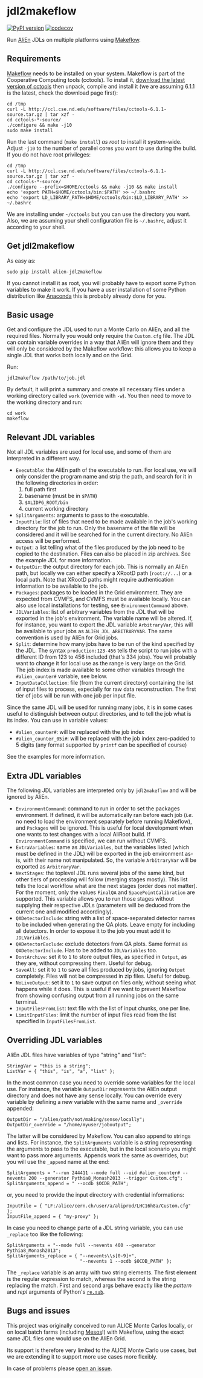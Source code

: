 jdl2makeflow
============

[![PyPI version](https://badge.fury.io/py/alien-jdl2makeflow.svg)](https://badge.fury.io/py/alien-jdl2makeflow)
[![codecov](https://codecov.io/gh/alisw/release-validation/branch/master/graph/badge.svg)](https://codecov.io/gh/alisw/release-validation)

Run [AliEn](http://alien.web.cern.ch) JDLs on multiple platforms using
[Makeflow](http://ccl.cse.nd.edu/software/makeflow).


Requirements
------------
[Makeflow](http://ccl.cse.nd.edu/software/makeflow) needs to be installed on
your system. Makeflow is part of the Cooperative Computing tools (cctools). To
install it, [download the latest
version of cctools](http://ccl.cse.nd.edu/software/downloadfiles.php) then
unpack, compile and install it (we are assuming 6.1.1 is the latest, check the
download page first):

    cd /tmp
    curl -L http://ccl.cse.nd.edu/software/files/cctools-6.1.1-source.tar.gz | tar xzf -
    cd cctools-*-source/
    ./configure && make -j10
    sudo make install

Run the last command (`make install`) *as root* to install it system-wide.
Adjust `-j10` to the number of parallel cores you want to use during the build.
If you do not have root privileges:

    cd /tmp
    curl -L http://ccl.cse.nd.edu/software/files/cctools-6.1.1-source.tar.gz | tar xzf -
    cd cctools-*-source/
    ./configure --prefix=$HOME/cctools && make -j10 && make install
    echo 'export PATH=$HOME/cctools/bin:$PATH' >> ~/.bashrc
    echo 'export LD_LIBRARY_PATH=$HOME/cctools/bin:$LD_LIBRARY_PATH' >> ~/.bashrc

We are installing under `~/cctools` but you can use the directory you want.
Also, we are assuming your shell configuration file is `~/.bashrc`, adjust it
according to your shell.


Get jdl2makeflow
----------------

As easy as:

    sudo pip install alien-jdl2makeflow

If you cannot install it as root, you will probably have to export some Python
variables to make it work. If you have a user installation of some Python
distribution like [Anaconda](https://www.continuum.io/downloads) this is
probably already done for you.


Basic usage
-----------

Get and configure the JDL used to run a Monte Carlo on AliEn, and all the
required files. Normally you would only require the `Custom.cfg` file. The JDL
can contain variable overrides in a way that AliEn will ignore them and they
will only be considered by the Makeflow workflow: this allows you to keep a
single JDL that works both locally and on the Grid.

Run:

    jdl2makeflow /path/to/job.jdl

By default, it will print a summary and create all necessary files under a
working directory called `work` (override with `-w`). You then need to move to
the working directory and run:

    cd work
    makeflow


Relevant JDL variables
----------------------

Not all JDL variables are used for local use, and some of them are interpreted
in a different way.

* `Executable`: the AliEn path of the executable to run. For local use, we will
  only consider the program name and strip the path, and search for it in the
  following directories in order:
    1. full path first
    2. basename (must be in `$PATH`)
    3. `$ALIDPG_ROOT/bin`
    4. current working directory
* `SplitArguments`: arguments to pass to the executable.
* `InputFile`: list of files that need to be made available in the job's working
  directory for the job to run. Only the basename of the file will be considered
  and it will be searched for in the current directory. No AliEn access will be
  performed.
* `Output`: a list telling what of the files produced by the job need to be
  copied to the destination. Files can also be placed in zip archives. See
  the example JDL for more information.
* `OutputDir`: the output directory for each job. This is normally an AliEn
  path, but locally we can either specify a XRootD path (`root://...`) or a
  local path. Note that XRootD paths might require authentication information to
  be available to the job.
* `Packages`: packages to be loaded in the Grid environment. They are expected
  from CVMFS, and CVMFS must be available locally. You can also use local
  installations for testing, see `EnvironmentCommand` above.
* `JDLVariables`: list of arbitrary variables from the JDL that will be exported
  in the job's environment. The variable name will be altered. If, for instance,
  you want to export the JDL variable `ArbitraryVar`, this will be available to
  your jobs as `ALIEN_JDL_ARBITRARYVAR`. The same convention is used by AliEn
  for Grid jobs.
* `Split`: determine how many jobs have to be run of the kind specified by the
  JDL. The syntax `production:123-456` tells the script to run jobs with a
  different ID from 123 to 456 included (that's 334 jobs). You will probably
  want to change it for local use as the range is very large on the Grid. The
  job index is made available to some other variables through the
  `#alien_counter#` variable, see below.
* `InputDataCollection`: file (from the current directory) containing the list
  of input files to process, expecially for raw data reconstruction. The first
  tier of jobs will be run with one job per input file.

Since the same JDL will be used for running many jobs, it is in some cases
useful to distinguish between output directories, and to tell the job what is
its index. You can use in variable values:

* `#alien_counter#`: will be replaced with the job index
* `#alien_counter_05i#`: will be replaced with the job index zero-padded to 5
  digits (any format supported by `printf` can be specified of course)

See the examples for more information.


Extra JDL variables
-------------------

The following JDL variables are interpreted only by `jdl2makeflow` and will be
ignored by AliEn.

* `EnvironmentCommand`: command to run in order to set the packages environment.
  If defined, it will be automatically ran before each job (_i.e._ no need to
  load the environment separately before running Makeflow), and `Packages` will
  be ignored. This is useful for local development when one wants to test
  changes with a local AliRoot build. If `EnvironmentCommand` is specified,
  we can run without CVMFS.
* `ExtraVariables`: same as `JDLVariables`, but the variables listed (which must
  be defined in the JDL) will be exported in the job environment as-is, with
  their name not manipulated. So, the variable `ArbitraryVar` will be exported
  as `ArbitraryVar`.
* `NextStages`: the toplevel JDL runs several jobs of the same kind, but other
  tiers of processing will follow (merging stages mostly). This list tells
  the local workflow what are the next stages (order does not matter). For the
  moment, only the values `FinalQA` and `SpacePointCalibration` are supported.
  This variable allows you to run those stages without supplying their
  respective JDLs (parameters will be deduced from the current one and modified
  accordingly).
* `QADetectorInclude`: string with a list of space-separated detector names to
  be included when generating the QA plots. Leave empty for including all
  detectors. In order to expose it to the job you must add it to `JDLVariables`.
* `QADetectorExclude`: exclude detectors from QA plots. Same format as
  `QADetectorInclude`. Has to be added to `JDLVariables` too.
* `DontArchive`: set it to `1` to store output files, as specified in `Output`,
  as they are, without compressing them. Useful for debug.
* `SaveAll`: set it to `1` to save all files produced by jobs, ignoring `Output`
  completely. Files will not be compressed in zip files. Useful for debug.
* `NoLiveOutput`: set it to `1` to save output on files only, without seeing
  what happens while it does. This is useful if we want to prevent Makeflow from
  showing confusing output from all running jobs on the same terminal.
* `InputFilesFromList`: text file with the list of input chunks, one per line.
* `LimitInputFiles`: limit the number of input files read from the list
  specified in `InputFilesFromList`.


Overriding JDL variables
------------------------

AliEn JDL files have variables of type "string" and "list":

    StringVar = "this is a string";
    ListVar = { "this", "is", "a", "list" };

In the most common case you need to override some variables for the local use.
For instance, the variable `OutputDir` represents the AliEn output directory and
does not have any sense locally. You can override every variable by defining a
new variable with the same name and `_override` appended:

    OutputDir = "/alien/path/not/making/sense/locally";
    OutputDir_override = "/home/myuser/joboutput";

The latter will be considered by Makeflow. You can also append to strings and
lists. For instance, the `SplitArguments` variable is a string representing the
arguments to pass to the executable, but in the local scenario you might want to
pass more arguments. Appends work the same as overrides, but you will use the
`_append` name at the end:

    SplitArguments = "--run 244411 --mode full --uid #alien_counter# --nevents 200 --generator Pythia8_Monash2013 --trigger Custom.cfg";
    SplitArguments_append = " --ocdb $OCDB_PATH";

or, you need to provide the input directory with credential informations:

    InputFile = { "LF:/alice/cern.ch/user/a/aliprod/LHC16h8a/Custom.cfg" };
    InputFile_append = { "my-proxy" };

In case you need to change parte of a JDL string variable, you can use `_replace` too like the
following:

    SplitArguments = "--mode full --nevents 400 --generator Pythia8_Monash2013";
    SplitArguments_replace = { "--nevents\\s[0-9]+",
                               "--nevents 1 --ocdb $OCDB_PATH" };

The `_replace` variable is an array with two string elements. The first element is the regular
expression to match, whereas the second is the string replacing the match. First and second args
behave exactly like the _pattern_ and _repl_ arguments of Python's
[`re.sub`](https://docs.python.org/3/library/re.html#re.sub).


Bugs and issues
---------------

This project was originally conceived to run ALICE Monte Carlos locally, or
on local batch farms (including
[Mesos](https://github.com/alisw/mesos-workqueue)!) with Makeflow, using the
exact same JDL files one would use on the AliEn Grid.

Its support is therefore very limited to the ALICE Monte Carlo use cases, but
we are extending it to support more use cases more flexibly.

In case of problems please [open an
issue](https://github.com/alisw/release-validation/issues).
